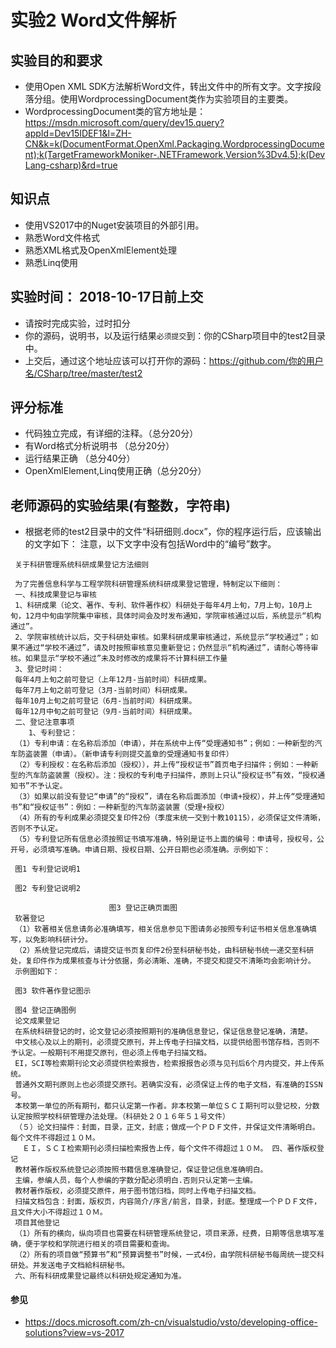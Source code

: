 # 实验2 Word文件解析

## 实验目的和要求

- 使用Open XML SDK方法解析Word文件，转出文件中的所有文字。文字按段落分组。使用WordprocessingDocument类作为实验项目的主要类。
- WordprocessingDocument类的官方地址是： https://msdn.microsoft.com/query/dev15.query?appId=Dev15IDEF1&l=ZH-CN&k=k(DocumentFormat.OpenXml.Packaging.WordprocessingDocument);k(TargetFrameworkMoniker-.NETFramework,Version%3Dv4.5);k(DevLang-csharp)&rd=true

## 知识点
- 使用VS2017中的Nuget安装项目的外部引用。
- 熟悉Word文件格式
- 熟悉XML格式及OpenXmlElement处理
- 熟悉Linq使用

## 实验时间： 2018-10-17日前上交
- 请按时完成实验，过时扣分
- 你的源码，说明书，以及运行结果`必须提交`到：你的CSharp项目中的test2目录中。
- 上交后，通过这个地址应该可以打开你的源码：https://github.com/你的用户名/CSharp/tree/master/test2

## 评分标准
- 代码独立完成，有详细的注释。（总分20分）
- 有Word格式分析说明书 （总分20分）
- 运行结果正确 （总分40分）
- OpenXmlElement,Linq使用正确（总分20分）

## 老师源码的实验结果(有整数，字符串)

- 根据老师的test2目录中的文件“科研细则.docx”，你的程序运行后，应该输出的文字如下：
注意，以下文字中没有包括Word中的“编号”数字。

```
 关于科研管理系统科研成果登记方法细则
 
 为了完善信息科学与工程学院科研管理系统科研成果登记管理，特制定以下细则：
 一、科技成果登记与审核
 1、科研成果（论文、著作、专利、软件著作权）科研处于每年4月上旬，7月上旬，10月上旬，12月中旬由学院集中审核，具体时间会及时发布通知，学院审核通过以后，系统显示“机构通过”。
 2、学院审核统计以后，交于科研处审核。如果科研成果审核通过，系统显示“学校通过”；如果不通过“学校不通过”，请及时按照审核意见重新登记；仍然显示“机构通过”，请耐心等待审核。如果显示“学校不通过”未及时修改的成果将不计算科研工作量
 3、登记时间：
 每年4月上旬之前可登记（上年12月-当前时间）科研成果。
 每年7月上旬之前可登记（3月-当前时间）科研成果。
 每年10月上旬之前可登记（6月-当前时间）科研成果。
 每年12月中旬之前可登记（9月-当前时间）科研成果。
 二、登记注意事项
    1、专利登记：
 （1）专利申请：在名称后添加（申请），并在系统中上传“受理通知书”；例如：一种新型的汽车防盗装置（申请）。（新申请专利则提交盖章的受理通知书复印件）                                                                                                                               
 （2）专利授权：在名称后添加（授权）），并上传“授权证书”首页电子扫描件；例如：一种新型的汽车防盗装置（授权）。注：授权的专利电子扫描件，原则上只认“授权证书”有效，“授权通知书”不予认定。
 （3）如果以前没有登记“申请”的“授权”，请在名称后面添加（申请+授权），并上传“受理通知书”和“授权证书”：例如：一种新型的汽车防盗装置（受理+授权）
 （4）所有的专利成果必须提交复印件2份（季度末统一交到十教10115），必须保证文件清晰，否则不予认定。
 （5）专利登记所有信息必须按照证书填写准确，特别是证书上面的编号：申请号，授权号，公开号，必须填写准确。申请日期、授权日期、公开日期也必须准确。示例如下：
 
 图1 专利登记说明1
 
 图2 专利登记说明2
 
                      图3 登记正确页面图
 软著登记
 （1）软著相关信息请务必准确填写，相关信息参见下图请务必按照专利证书相关信息准确填写，以免影响科研计分。
 （2）系统登记完成后，请提交证书页复印件2份至科研秘书处，由科研秘书统一递交至科研处，复印件作为成果核查与计分依据，务必清晰、准确，不提交和提交不清晰均会影响计分。
 示例图如下：
 
 图3 软件著作登记图示
 
 图4 登记正确图例
 论文成果登记
 在系统科研登记的时，论文登记必须按照期刊的准确信息登记，保证信息登记准确，清楚。
 中文核心及以上的期刊，必须提交原刊，并上传电子扫描文档，以提供给图书馆存档，否则不予认定。一般期刊不用提交原刊，但必须上传电子扫描文档。
 EI，SCI等检索期刊论文必须提供检索报告，检索报报告必须与见刊后6个月内提交，并上传系统。
 普通外文期刊原则上也必须提交原刊。若确实没有，必须保证上传的电子文档，有准确的ISSN号。
 本校第一单位的所有期刊，都只认定第一作者。非本校第一单位ＳＣＩ期刊可以登记校，分数认定按照学校科研管理办法处理。（科研处２０１６年５１号文件）
 （５）论文扫描件：封面，目录，正文，封底；做成一个ＰＤＦ文件，并保证文件清晰明白。每个文件不得超过１０Ｍ。
 　ＥＩ，ＳＣＩ检索期刊必须扫描检索报告上传，每个文件不得超过１０Ｍ。 四、著作版权登记
 教材著作版权系统登记必须按照书籍信息准确登记，保证登记信息准确明白。
 主编，参编人员，每个人参编的字数分配必须明白.否则只认定第一主编。
 教材著作版权，必须提交原件，用于图书馆归档，同时上传电子扫描文档。
 扫描文档包含：封面，版权页，内容简介/序言/前言，目录，封底。整理成一个ＰＤＦ文件，且文件大小不得超过１０Ｍ。
 项目其他登记
 （1）所有的横向，纵向项目也需要在科研管理系统登记，项目来源，经费，日期等信息填写准确，便于学校和学院进行相关的项目需要和查询。
 （2）所有的项目做“预算书”和“预算调整书”时候，一式4份，由学院科研秘书每周统一提交科研处。并发送电子文档給科研秘书。
 六、所有科研成果登记最终以科研处规定通知为准。
```
#### 参见
- https://docs.microsoft.com/zh-cn/visualstudio/vsto/developing-office-solutions?view=vs-2017